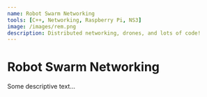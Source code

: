 ```yaml
---
name: Robot Swarm Networking
tools: [C++, Networking, Raspberry Pi, NS3]
image: /images/rem.png
description: Distributed networking, drones, and lots of code!
---
```


# Robot Swarm Networking

Some descriptive text...
